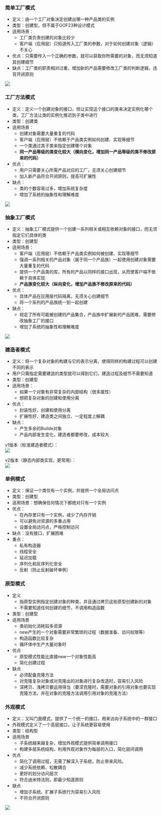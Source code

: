 ### 简单工厂模式

- 定义：由一个工厂对象决定创建出哪一种产品类的实例
- 类型：创建型，但不属于GOF23种设计模式
- 适用场景：
  - 工厂类负责创建的对象比较少
  - 客户端（应用层）只知道传入工厂类的参数，对于如何创建对象（逻辑）不关心
- 优点：只需要传入一个正确的参数，就可以获取你所需要的对象，而无须知道其创建细节
- 缺点：工厂类的职责相对过重，增加新的产品需要修改工厂类的判断逻辑，违背开闭原则

![](https://note.youdao.com/yws/public/resource/7d5f5a54817709d3d217939bd99c5806/xmlnote/D62F8E5D5CCB489E9331D29FD8BD4225/894)

### 工厂方法模式

- 定义：定义一个创建对象的接口，但让实现这个接口的类来决定实例化哪个类，工厂方法让类的实例化推迟到子类中进行
- 类型：创建类
- 适用场景：
  - 创建对象需要大量重复的代码
  - 客户端（应用层）不依赖于产品类实例如何创建、实现等细节
  - 一个类通过其子类来指定创建哪个对象
  - **同一产品等级的类变化较大（横向变化，增加同一产品等级的类不修改原来的代码）**
- 优点：
  - 用户只需要关心所需产品对应的工厂，无须关心创建细节
  - 加入新产品符合开闭原则，提高可扩展性
- 缺点：
  - 类的个数容易过多，增加系统复杂度
  - 增加了系统的抽象性和理解难度

![](https://note.youdao.com/yws/public/resource/7d5f5a54817709d3d217939bd99c5806/xmlnote/64CF9795348945E4A5BB56E0B4F68884/896)

### 抽象工厂模式

- 定义：抽象工厂模式提供一个创建一系列相关或相互依赖对象的接口，而无须指定它们具体的类
- 类型：创建型
- 适用场景：
  - 客户端（应用层）不依赖于产品类实例如何被创建、实现等细节
  - 强调一系列相关的产品对象（属于同一个产品族）一起使用创建对象需要大量重复的代码
  - 提供一个产品类的库，所有的产品以同样的接口出现，从而使客户端不依赖于具体实现
  - **产品族变化较大（纵向变化，增加产品族不修改原来的代码）**
- 优点：
  - 具体产品在应用层代码隔离，无须关心创建细节
  - 将一个系列的产品族统一到一起创建
- 缺点：
  - 视定了所有可能被创建的产品集合，产品族中扩展新的产品困难，需要修改抽象工厂的接口
  - 增加了系统的抽象性和理解难度

![](https://note.youdao.com/yws/public/resource/7d5f5a54817709d3d217939bd99c5806/xmlnote/12CFFCEFA05D47FAA3528C8C43F3F514/901)

### 建造者模式

- 定义：将一个复杂对象的构建与它的表示分离，使得同样的构建过程可以创建不同的表示
- 用户只需指定需要建造的类型就可以得到它们，建造过程及细节不需要知道
- 类型：创建型
- 适用场景：
  - 如果一个对象有非常复杂的内部结构（很多属性）
  - 想把复杂对象的创建和使用分离
- 优点：
  - 封装性好，创建和使用分离
  - 扩展性好、建造类之间独立、一定程度上解耦
- 缺点：
  - 产生多余的Builde对象
  - 产品内部发生变化，建造者都要修改，成本较大

v1版本（标准建造者模式）：  
![](https://note.youdao.com/yws/public/resource/7d5f5a54817709d3d217939bd99c5806/xmlnote/622B7B9244B34F4D8B3E029FDFE988D5/908)

v2版本（静态内部类实现，更常用）：  
![](https://note.youdao.com/yws/public/resource/7d5f5a54817709d3d217939bd99c5806/xmlnote/CBB4A74E7B0E4487B2B4EF20AB1C0465/905)

### 单例模式

- 定义：保证一个类仅有一个实例，并提供一个全局访问点
- 类型：创建型
- 适用场景：想确保任何情况下都绝对只有一个实例
- 优点：
  - 在內存里只有一个实例，减少了内存开销
  - 可以避免对资源的多重占用
  - 设置全局访问点，严格控制访问
- 缺点：没有接口，扩展困难
- 重点：
  - 私有构造器
  - 线程安全
  - 延迟加载
  - 序列化和反序列化安全
  - 反射（防止反射破坏单例）

### 原型模式

- 定义
  - 指原型实例指定创建对象的种类，并且通过拷贝这些原型创建新的对象
  - 不需要知道任何创建的细节，不调用构造函数
- 类型：创建型
- 适用场景
  - 类初始化消耗较多资源
  - new产生的一个对象需要非常繁琐的过程（数据准备、访问权限等）
  - 构造函数比较复杂
  - 循环体中生产大量对象时
- 优点
  - 原型模式性能比直接new一个对象性能高
  - 简化创建过程
- 缺点
  - 必须配备克隆方法
  - 对克隆复杂对象或对克隆出的对象进行复杂改造时，容易引入风险
  - 深拷贝、浅拷贝要运用得当（要深克隆时，需要对象的引用对象也要实现克隆方法，并在对象的克隆方法调用引用对象的克隆方法）

### 外观模式

- 定义：又叫门面模式，提供了一个统一的接口，用来访向子系统中的一群接口
- 外观模式定义了一个高层接口，让子系统更容易使用
- 类型：结构型
- 适用场景
  - 子系统越来越复杂，增加外观模式提供简单调用接口
  - 构建多层系统结构，利用外观对象作为每层的入口，简化层间调用
- 优点
  - 简化了调用过程，无需了解深入子系统，防止带来风险。
  - 减少系统依赖、松散耦合
  - 更好的划分访问层次
  - 符合迪米特法则，即最少知道原则
- 缺点
  - 增加子系统、扩展子系统行为容易引入风险
  - 不符合开闭原则

![](https://note.youdao.com/yws/public/resource/7d5f5a54817709d3d217939bd99c5806/xmlnote/7352AD603F0B4CC6A2AA0D96755078FC/917)